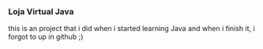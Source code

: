 ### Loja Virtual Java

this is an project that i did when i started learning Java and when i finish it, i forgot to up in github ;)